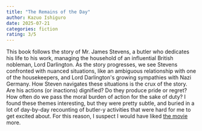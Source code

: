 ```yaml
---
title: "The Remains of the Day"
author: Kazuo Ishiguro
date: 2025-07-21
categories: fiction
rating: 3/5
---
```


This book follows the story of Mr. James Stevens, a butler who dedicates his life to his work, managing the household of an influential British nobleman, Lord Darlington. As the story progresses, we see Stevens confronted with nuanced situations, like an ambiguous relationship with one of the housekeepers, and Lord Darlington's growing sympathies with Nazi Germany. How Steven navigates these situations is the crux of the story. Are his actions (or inactions) dignified? Do they produce pride or regret? How often do we pass the moral burden of action for the sake of duty? I found these themes interesting, but they were pretty subtle, and buried in a lot of day-by-day recounting of butler-y activities that were hard for me to get excited about. For this reason, I suspect I would have liked [the movie](https://en.wikipedia.org/wiki/The_Remains_of_the_Day_(film)) more.
